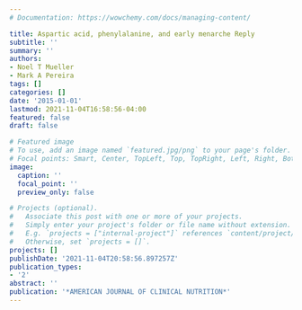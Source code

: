 ```yaml
---
# Documentation: https://wowchemy.com/docs/managing-content/

title: Aspartic acid, phenylalanine, and early menarche Reply
subtitle: ''
summary: ''
authors:
- Noel T Mueller
- Mark A Pereira
tags: []
categories: []
date: '2015-01-01'
lastmod: 2021-11-04T16:58:56-04:00
featured: false
draft: false

# Featured image
# To use, add an image named `featured.jpg/png` to your page's folder.
# Focal points: Smart, Center, TopLeft, Top, TopRight, Left, Right, BottomLeft, Bottom, BottomRight.
image:
  caption: ''
  focal_point: ''
  preview_only: false

# Projects (optional).
#   Associate this post with one or more of your projects.
#   Simply enter your project's folder or file name without extension.
#   E.g. `projects = ["internal-project"]` references `content/project/deep-learning/index.md`.
#   Otherwise, set `projects = []`.
projects: []
publishDate: '2021-11-04T20:58:56.897257Z'
publication_types:
- '2'
abstract: ''
publication: '*AMERICAN JOURNAL OF CLINICAL NUTRITION*'
---
```

